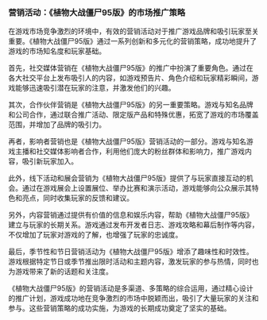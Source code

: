 ### 营销活动：《植物大战僵尸95版》的市场推广策略

在游戏市场竞争激烈的环境中，有效的营销活动对于推广游戏品牌和吸引玩家至关重要。《植物大战僵尸95版》通过一系列创新和多元化的营销策略，成功地提升了游戏的市场知名度和玩家基础。

首先，社交媒体营销在《植物大战僵尸95版》的推广中扮演了重要角色。通过在各大社交平台上发布吸引人的内容，如游戏预告片、角色介绍和玩家精彩瞬间，游戏能够迅速吸引潜在玩家的注意，并激发他们的兴趣。

其次，合作伙伴营销是《植物大战僵尸95版》的另一重要策略。游戏与知名品牌和公司合作，通过联合推广活动、限定版产品和特殊优惠，拓宽了游戏的市场覆盖范围，并增加了品牌的吸引力。

再者，影响者营销也是《植物大战僵尸95版》营销活动的一部分。游戏与知名游戏主播和社交媒体影响者合作，利用他们庞大的粉丝群体和影响力，推广游戏内容，吸引新玩家加入。

此外，线下活动和展会营销为《植物大战僵尸95版》提供了与玩家直接互动的机会。通过在游戏展会上设置展位、举办比赛和演示活动，游戏能够向公众展示其特色和亮点，同时收集玩家的反馈和建议。

另外，内容营销通过提供有价值的信息和娱乐内容，帮助《植物大战僵尸95版》建立与玩家的长期关系。游戏通过发布开发者日志、游戏攻略和幕后制作等内容，不仅增加了玩家对游戏的了解，也增强了玩家的忠诚度。

最后，季节性和节日营销活动为《植物大战僵尸95版》增添了趣味性和时效性。游戏根据特定节日或季节推出限时活动和主题内容，激发玩家的参与热情，同时也为游戏带来了新的话题和关注度。

《植物大战僵尸95版》的营销活动是多渠道、多策略的综合运用，通过精心设计的推广计划，游戏成功地在竞争激烈的市场中脱颖而出，吸引了大量玩家的关注和参与。这些营销策略的成功实施，为游戏的长期成功奠定了坚实的基础。